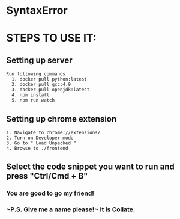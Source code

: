 # SyntaxError

# STEPS TO USE IT:

## Setting up server

    Run following commands
      1. docker pull python:latest
      2. docker pull gcc:4.9
      3. docker pull openjdk:latest
      4. npm install
      5. npm run watch

## Setting up chrome extension

    1. Navigate to chrome://extensions/
    2. Turn on Developer mode
    3. Go to " Load Unpacked "
    4. Browse to ./frontend

## Select the code snippet you want to run and press "Ctrl/Cmd + B"

### You are good to go my friend!

### ~P.S. Give me a name please!~ It is Collate.

